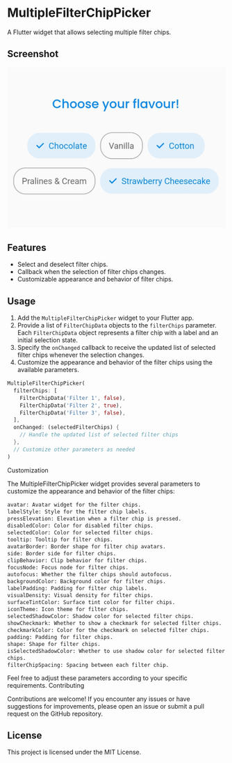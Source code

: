 # MultipleFilterChipPicker

A Flutter widget that allows selecting multiple filter chips.

## Screenshot

![MultipleFilterChipPicker](https://github.com/dhanush17-tech/multi_chip_picker/blob/main/Screenshot_20230510_001257.jpg)

## Features

- Select and deselect filter chips.
- Callback when the selection of filter chips changes.
- Customizable appearance and behavior of filter chips.

## Usage

1. Add the `MultipleFilterChipPicker` widget to your Flutter app.
2. Provide a list of `FilterChipData` objects to the `filterChips` parameter. Each `FilterChipData` object represents a filter chip with a label and an initial selection state.
3. Specify the `onChanged` callback to receive the updated list of selected filter chips whenever the selection changes.
4. Customize the appearance and behavior of the filter chips using the available parameters.

```dart
MultipleFilterChipPicker(
  filterChips: [
    FilterChipData('Filter 1', false),
    FilterChipData('Filter 2', true),
    FilterChipData('Filter 3', false),
  ],
  onChanged: (selectedFilterChips) {
    // Handle the updated list of selected filter chips
  },
  // Customize other parameters as needed
)
```

Customization

The MultipleFilterChipPicker widget provides several parameters to customize the appearance and behavior of the filter chips:

    avatar: Avatar widget for the filter chips.
    labelStyle: Style for the filter chip labels.
    pressElevation: Elevation when a filter chip is pressed.
    disabledColor: Color for disabled filter chips.
    selectedColor: Color for selected filter chips.
    tooltip: Tooltip for filter chips.
    avatarBorder: Border shape for filter chip avatars.
    side: Border side for filter chips.
    clipBehavior: Clip behavior for filter chips.
    focusNode: Focus node for filter chips.
    autofocus: Whether the filter chips should autofocus.
    backgroundColor: Background color for filter chips.
    labelPadding: Padding for filter chip labels.
    visualDensity: Visual density for filter chips.
    surfaceTintColor: Surface tint color for filter chips.
    iconTheme: Icon theme for filter chips.
    selectedShadowColor: Shadow color for selected filter chips.
    showCheckmark: Whether to show a checkmark for selected filter chips.
    checkmarkColor: Color for the checkmark on selected filter chips.
    padding: Padding for filter chips.
    shape: Shape for filter chips.
    isSelectedShadowColor: Whether to use shadow color for selected filter chips.
    filterChipSpacing: Spacing between each filter chip.

Feel free to adjust these parameters according to your specific requirements.
Contributing

Contributions are welcome! If you encounter any issues or have suggestions for improvements, please open an issue or submit a pull request on the GitHub repository.

## License

This project is licensed under the MIT License.

 
